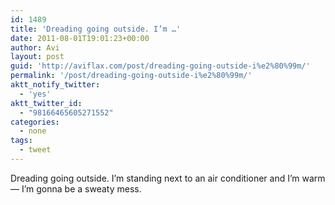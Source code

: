 ```yaml
---
id: 1489
title: 'Dreading going outside. I’m …'
date: 2011-08-01T19:01:23+00:00
author: Avi
layout: post
guid: 'http://aviflax.com/post/dreading-going-outside-i%e2%80%99m/'
permalink: '/post/dreading-going-outside-i%e2%80%99m/'
aktt_notify_twitter:
  - 'yes'
aktt_twitter_id:
  - "98166465605271552"
categories:
  - none
tags:
  - tweet
---
```

Dreading going outside. I’m standing next to an air conditioner and I’m warm — I’m gonna be a sweaty mess.